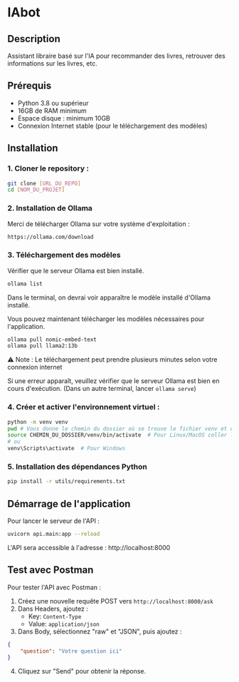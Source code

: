 # IAbot

## Description
Assistant libraire basé sur l'IA pour recommander des livres, retrouver des informations sur les livres, etc.

## Prérequis
- Python 3.8 ou supérieur
- 16GB de RAM minimum
- Espace disque : minimum 10GB
- Connexion Internet stable (pour le téléchargement des modèles)

## Installation

### 1. Cloner le repository :
```bash
git clone [URL_DU_REPO]
cd [NOM_DU_PROJET]
```

### 2. Installation de Ollama

Merci de télécharger Ollama sur votre système d'exploitation :

```bash
https://ollama.com/download
```

### 3. Téléchargement des modèles

Vérifier que le serveur Ollama est bien installé.
```bash
ollama list
```
Dans le terminal, on devrai voir apparaître le modèle installé d'Ollama installé.

Vous pouvez maintenant télécharger les modèles nécessaires pour l'application.
```bash
ollama pull nomic-embed-text
ollama pull llama2:13b
```
⚠️ Note : Le téléchargement peut prendre plusieurs minutes selon votre connexion internet

Si une erreur apparaît, veuillez vérifier que le serveur Ollama est bien en cours d'exécution. (Dans un autre terminal, lancer `ollama serve`)

### 4. Créer et activer l'environnement virtuel :
```bash
python -m venv venv
pwd # Vous donne le chemin du dossier où se trouve le fichier venv et qu'il faut copier
source CHEMIN_DU_DOSSIER/venv/bin/activate  # Pour Linux/MacOS coller le chemin dans le terminal et terminer par `/venv/bin/activate`
# ou
venv\Scripts\activate  # Pour Windows
```

### 5. Installation des dépendances Python
```bash
pip install -r utils/requirements.txt
```

## Démarrage de l'application

Pour lancer le serveur de l'API :
```bash
uvicorn api.main:app --reload
```

L'API sera accessible à l'adresse : http://localhost:8000

## Test avec Postman

Pour tester l'API avec Postman :

1. Créez une nouvelle requête POST vers `http://localhost:8000/ask`
2. Dans Headers, ajoutez :
   - Key: `Content-Type`
   - Value: `application/json`
3. Dans Body, sélectionnez "raw" et "JSON", puis ajoutez :
```json
{
    "question": "Votre question ici"
}
```
4. Cliquez sur "Send" pour obtenir la réponse.

